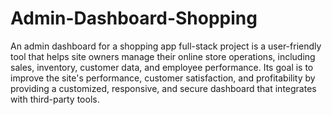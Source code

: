 # Admin-Dashboard-Shopping
An admin dashboard for a shopping app full-stack project is a user-friendly tool that helps site owners manage their online store operations, including sales, inventory, customer data, and employee performance. Its goal is to improve the site's performance, customer satisfaction, and profitability by providing a customized, responsive, and secure dashboard that integrates with third-party tools.

